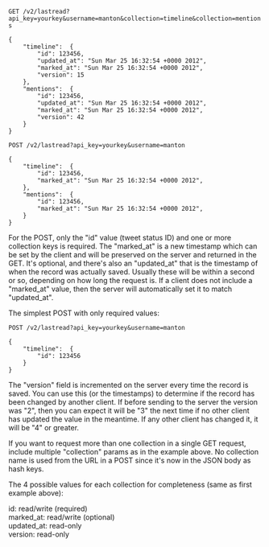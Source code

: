`GET /v2/lastread?api_key=yourkey&username=manton&collection=timeline&collection=mentions`

	{
		"timeline":  {
			"id": 123456,
			"updated_at": "Sun Mar 25 16:32:54 +0000 2012",
			"marked_at": "Sun Mar 25 16:32:54 +0000 2012",
			"version": 15
		},
		"mentions":  {
			"id": 123456,
			"updated_at": "Sun Mar 25 16:32:54 +0000 2012",
			"marked_at": "Sun Mar 25 16:32:54 +0000 2012",
			"version": 42
		}
	}

`POST /v2/lastread?api_key=yourkey&username=manton`

	{
		"timeline":  {
			"id": 123456,
			"marked_at": "Sun Mar 25 16:32:54 +0000 2012",
		},
		"mentions":  {
			"id": 123456,
			"marked_at": "Sun Mar 25 16:32:54 +0000 2012",
		}
	}

For the POST, only the "id" value (tweet status ID) and one or more collection keys is required. The "marked\_at" is a new timestamp which can be set by the client and will be preserved on the server and returned in the GET. It's optional, and there's also an "updated\_at" that is the timestamp of when the record was actually saved. Usually these will be within a second or so, depending on how long the request is. If a client does not include a "marked\_at" value, then the server will automatically set it to match "updated\_at".

The simplest POST with only required values:

`POST /v2/lastread?api_key=yourkey&username=manton`

	{
		"timeline":  {
			"id": 123456
		}
	}

The "version" field is incremented on the server every time the record is saved. You can use this (or the timestamps) to determine if the record has been changed by another client. If before sending to the server the version was "2", then you can expect it will be "3" the next time if no other client has updated the value in the meantime. If any other client has changed it, it will be "4" or greater.

If you want to request more than one collection in a single GET request, include multiple "collection" params as in the example above. No collection name is used from the URL in a POST since it's now in the JSON body as hash keys.

The 4 possible values for each collection for completeness (same as first example above):

id: read/write (required)  
marked\_at: read/write (optional)  
updated\_at: read-only  
version: read-only  
